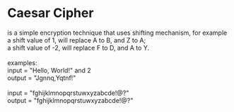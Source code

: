 # Caesar Cipher

is a simple encryption technique that uses shifting mechanism, for example<br>
a shift value of 1, will replace A to B, and Z to A;<br>
a shift value of -2, will replace F to D, and A to Y. <br>
<br>
examples:<br>
input = "Hello, World!" and 2<br>
output = "Jgnnq,Yqtnf!"<br>
<br>
input = "fghijklmnopqrstuwxyzabcde!@?"<br>
output = "fghijklmnopqrstuwxyzabcde!@?"<br>